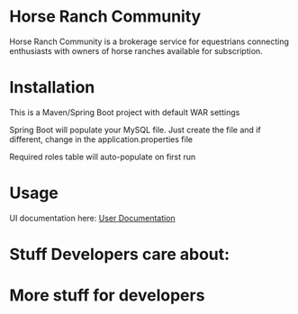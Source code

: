 # Horse Ranch Community

Horse Ranch Community is a brokerage service for equestrians connecting enthusiasts with owners of horse ranches available for subscription.

# Installation
This is a Maven/Spring Boot project with default WAR settings

Spring Boot will populate your MySQL file.  Just create the file and if different, change in the application.properties file

Required roles table will auto-populate on first run


[comment]: # (mvn spring-boot:run)


# Usage

UI documentation here:  [User Documentation](README-USER.md)

# Stuff Developers care about:




# More stuff for developers





  